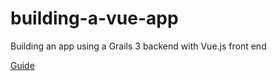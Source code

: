 # building-a-vue-app
Building an app using a Grails 3 backend with Vue.js front end

[Guide](https://guides.grails.org/building-a-vue-app/guide/index.html)
